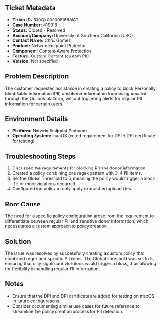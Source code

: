 ## Ticket Metadata
- **Ticket ID:** 500Qk00000FI88AIAT
- **Case Number:** 419918
- **Status:** Closed - Resolved
- **Account/Company:** University of Southern California (USC)
- **Contact Name:** Chris Gomez
- **Product:** Netwrix Endpoint Protector
- **Component:** Content-Aware Protection
- **Feature:** Custom Content (custom PII)
- **Version:** Not specified

## Problem Description
The customer requested assistance in creating a policy to block Personally Identifiable Information (PII) and donor information from being emailed through the Outlook platform, without triggering alerts for regular PII information for certain users.

## Environment Details
- **Platform:** Netwrix Endpoint Protector
- **Operating System:** macOS (noted requirement for DPI + DPI certificate for testing)

## Troubleshooting Steps
1. Discussed the requirements for blocking PII and donor information.
2. Created a policy combining one regex pattern with 3-4 PII items.
3. Set the Global Threshold to 5, meaning the policy would trigger a block if 5 or more violations occurred.
4. Configured the policy to only apply to attached upload files.

## Root Cause
The need for a specific policy configuration arose from the requirement to differentiate between regular PII and sensitive donor information, which necessitated a custom approach to policy creation.

## Solution
The issue was resolved by successfully creating a custom policy that combined regex and specific PII items. The Global Threshold was set to 5, ensuring that only significant violations would trigger a block, thus allowing for flexibility in handling regular PII information.

## Notes
- Ensure that the DPI and DPI certificate are added for testing on macOS in future configurations.
- Consider documenting similar use cases for future reference to streamline the policy creation process for PII detection.